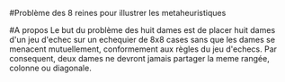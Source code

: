 #Problème des 8 reines pour illustrer les metaheuristiques 

#A propos 
Le but du problème des huit dames est de placer huit dames d'un jeu d'echec sur un echequier de 8x8 cases sans que les dames se menacent mutuellement, conformement aux règles du jeu d'echecs. Par consequent, deux dames ne devront jamais partager la meme rangée, colonne ou diagonale.
